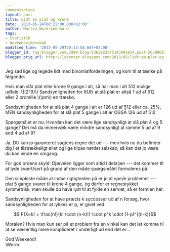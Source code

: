 ```yaml
---
comments:true
layout: post
title: Lidt om plat og krone
date: '2013-05-24T08:22:00.000+02:00'
author: Martin Worm-Leonhard
tags:
- Statistik
- Weekendvidenskab
modified_time: '2013-05-29T20:13:58.687+02:00'
blogger_id: tag:blogger.com,1999:blog-6363822545143881814.post-2639868357949694848
blogger_orig_url: http://labnoter.blogspot.com/2013/05/lidt-om-plat-og-krone.html
---
```


Jeg sad lige og legede lidt med binomialfordelingen, og kom til at tænke
på følgende:

Hvis man slår plat eller krone 9 gange i alt, så har man i alt 512
mulige udfald. \\((2^9)\\)
Sandsynligheden for KUN at slå plat er altså 1 ud af 512 eller 2
promille \\(\pm\\) en træsko.

Sandsynligheden for at slå plat 4 gange i alt er 126 ud af 512 eller ca.
25%, MEN sandsynligheden for at slå plat 5 gange i alt er OGSÅ 126 ud af 512

Spørgsmålet er nu: Hvordan kan det være lige sandsynligt at slå plat 4
og 5 gange? Det må da immervæk være mindre sandsynligt at ramme 5 ud af
9 end 4 ud af 9?

Ja, DU kan jo garanteret sagtens regne det ud --- men hvis nu du befinder
dig i et tilstrækkeligt øllet og lige tilpas nørdet selskab, så kan det
jo være du kan vinde en omgang.

For god ordens skyld: Djævelen ligger som altid i detaljen --- det kommer
til at lyde svært/sort på grund af den måde spørgsmålet formuleres på.

Den simpleste måde at indse rigtigheden på er jo at spejle problemet ---
plat 5 gange svarer til krone 4 gange, og derfor er regnestykket
symmetrisk, men skulle du have lyst til at fylde en serviet, så er
formlen hér. 

Sandsynligheden for at have præcis k successer ud af n
forsøg, hvor sandsynligheden for at lykkes er p, er givet ved:


$$ P(X=k) = \frac{n!}{k! \cdot (n-k)!} \cdot p^k \cdot
(1-p)^{(n-k)}$$

Moralen? Hvis man kun ser på et problem fra én vinkel kan det let komme
til at se væsentlig mere kompliceret / underligt ud end det er...

God Weekend!  
\Worm

